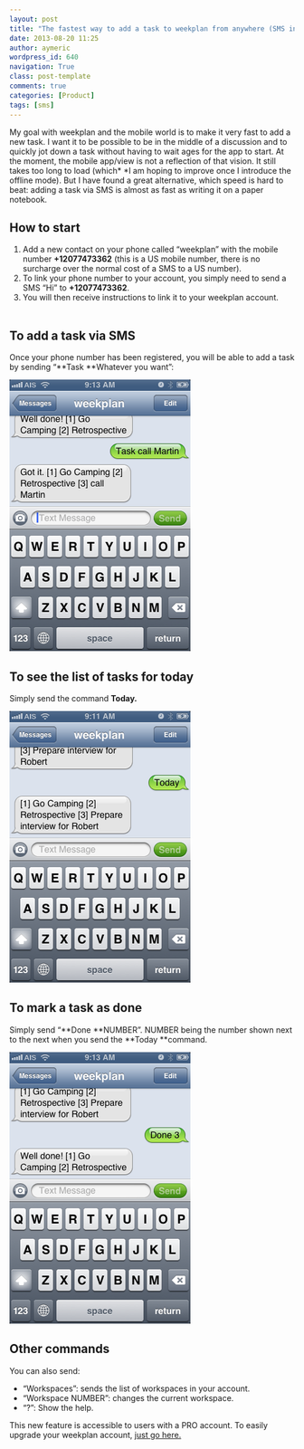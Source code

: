 ```yaml
---
layout: post
title: "The fastest way to add a task to weekplan from anywhere (SMS integration)"
date: 2013-08-20 11:25
author: aymeric
wordpress_id: 640
navigation: True
class: post-template
comments: true
categories: [Product]
tags: [sms]
---
```



My goal with weekplan and the mobile world is to make it very fast to add a new task. I want it to be possible to be in the middle of a discussion and to quickly jot down a task without having to wait ages for the app to start. At the moment, the mobile app/view is not a reflection of that vision. It still takes too long to load (which* *I am hoping to improve once I introduce the offline mode). But I have found a great alternative, which speed is hard to beat: adding a task via SMS is almost as fast as writing it on a paper notebook.<!--more-->

## How to start

1. Add a new contact on your phone called “weekplan” with the mobile number **+12077473362** (this is a US mobile number, there is no surcharge over the normal cost of a SMS to a US number).  
2. To link your phone number to your account, you simply need to send a SMS “Hi” to **+12077473362**.  
3. You will then receive instructions to link it to your weekplan account.  
    
## To add a task via SMS

Once your phone number has been registered, you will be able to add a task by sending “**Task **Whatever you want”: 

![Add task via SMS](/assets/images/uploads/640-photo-1.png "Add task via SMS")

## To see the list of tasks for today

Simply send the command **Today.** 

![Show today](/assets/images/uploads/640-photo.png "Show today")

## To mark a task as done

Simply send “**Done **NUMBER”. NUMBER being the number shown next to the next when you send the **Today **command. 

![Mark a task as done via SMS](/assets/images/uploads/640-image.png "Mark a task as done via SMS")

## Other commands

You can also send:  
* “Workspaces”: sends the list of workspaces in your account.  
* “Workspace NUMBER”: changes the current workspace.  
* “?”: Show the help.  

This new feature is accessible to users with a PRO account. To easily upgrade your weekplan account, [just go here.](https://app.weekplan.net/#view=Pro)

